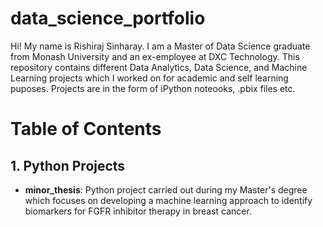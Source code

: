 # data_science_portfolio
Hi! My name is Rishiraj Sinharay. I am a Master of Data Science graduate from Monash University and an ex-employee at DXC Technology. This repository contains different Data Analytics, Data Science, and Machine Learning projects which I worked on for academic and self learning puposes. Projects are in the form of iPython noteooks, .pbix files etc.

# Table of Contents
## 1. Python Projects
- **minor_thesis**: Python project carried out during my Master's degree which focuses on developing a machine learning approach to identify biomarkers for FGFR inhibitor therapy in breast cancer.

